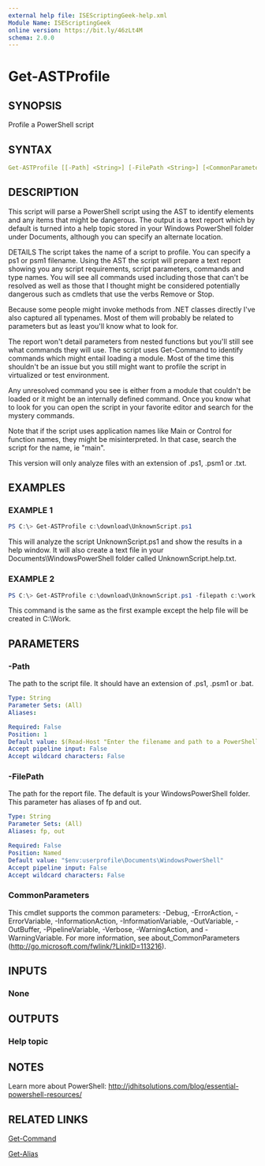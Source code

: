 ```yaml
---
external help file: ISEScriptingGeek-help.xml
Module Name: ISEScriptingGeek
online version: https://bit.ly/46zLt4M
schema: 2.0.0
---
```


# Get-ASTProfile

## SYNOPSIS

Profile a PowerShell script

## SYNTAX

```yaml
Get-ASTProfile [[-Path] <String>] [-FilePath <String>] [<CommonParameters>]
```

## DESCRIPTION

This script will parse a PowerShell script using the AST to identify elements and any items that might be dangerous.
The output is a text report which by default is turned into a help topic stored in your Windows PowerShell folder under Documents, although you can specify an alternate location.

DETAILS
The script takes the name of a script to profile. You can specify a ps1 or psm1 filename. Using the AST the script will prepare a text report showing you any script requirements, script parameters, commands and type names.
You will see all commands used including those that can't be resolved as well as those that I thought might be considered potentially dangerous such as cmdlets that use the verbs Remove or Stop.

Because some people might invoke methods from .NET classes directly I've also captured all typenames.
Most of them will probably be related to parameters but as least you'll know what to look for.

The report won't detail parameters from nested functions but you'll still see what commands they will use.
The script uses Get-Command to identify commands which might entail loading a module. Most of the time this shouldn't be an issue but you still might want to profile the script in virtualized or test environment.

Any unresolved command you see is either from a module that couldn't be loaded or it might be an internally defined command. Once you know what to look for you can open the script in your favorite editor and search for the mystery commands.

Note that if the script uses application names like Main or Control for function names, they might be misinterpreted.
In that case, search the script for the name, ie "main".

This version will only analyze files with an extension of .ps1, .psm1 or .txt.

## EXAMPLES

### EXAMPLE 1

```powershell
PS C:\> Get-ASTProfile c:\download\UnknownScript.ps1
```

This will analyze the script UnknownScript.ps1 and show the results in a help window.
It will also create a text file in your Documents\WindowsPowerShell folder called UnknownScript.help.txt.

### EXAMPLE 2

```powershell
PS C:\> Get-ASTProfile c:\download\UnknownScript.ps1 -filepath c:\work
```

This command is the same as the first example except the help file will be created in C:\Work.

## PARAMETERS

### -Path

The path to the script file. It should have an extension of .ps1, .psm1 or .bat.

```yaml
Type: String
Parameter Sets: (All)
Aliases:

Required: False
Position: 1
Default value: $(Read-Host "Enter the filename and path to a PowerShell script")
Accept pipeline input: False
Accept wildcard characters: False
```

### -FilePath

The path for the report file. The default is your WindowsPowerShell folder. This parameter has aliases of fp and out.

```yaml
Type: String
Parameter Sets: (All)
Aliases: fp, out

Required: False
Position: Named
Default value: "$env:userprofile\Documents\WindowsPowerShell"
Accept pipeline input: False
Accept wildcard characters: False
```

### CommonParameters

This cmdlet supports the common parameters: -Debug, -ErrorAction, -ErrorVariable, -InformationAction, -InformationVariable, -OutVariable, -OutBuffer, -PipelineVariable, -Verbose, -WarningAction, and -WarningVariable.
For more information, see about_CommonParameters (http://go.microsoft.com/fwlink/?LinkID=113216).

## INPUTS

### None

## OUTPUTS

### Help topic

## NOTES

Learn more about PowerShell: http://jdhitsolutions.com/blog/essential-powershell-resources/

## RELATED LINKS

[Get-Command]()

[Get-Alias]()

